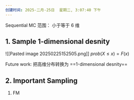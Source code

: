 ```yaml
---
创建时间: 2025-二月-25日  星期二, 3:07:40 下午
---
```


Sequential MC  范围： 小于等于 6 维


## 1. Sample 1-dimensional desnity
   ![[Pasted image 20250225152505.png]]
   $prob(X\leq x)=F(x)$

Future work: 把高维分布转换为 ==1-dimensional desnity== 

## 2.  Important Sampling

1. FM

   